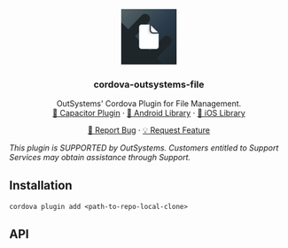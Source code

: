 <div align="center">
  <a href="https://github.com/ionic-team/cordova-outsystems-file">
    <img src="images/logo.png" alt="Logo" width="auto" height="100">
  </a>

<h3 align="center"> cordova-outsystems-file</h3>

  <p align="center">
    OutSystems' Cordova Plugin for File Management.
    <br />
    <a href="https://github.com/ionic-team/repo_name">🔌 Capacitor Plugin</a>
    ·
    <a href="https://github.com/ionic-team/cordova-outsystems-file">🤖 Android Library</a>
    ·
    <a href="https://github.com/github_username/repo_name">🍏 iOS Library</a>
  </p>
  <p align="center">
    <a href="https://github.com/ionic-team/cordova-outsystems-file/issues/new?labels=bug&template=bug-report.md">🐛 Report Bug</a>
    ·
    <a href="https://github.com/ionic-team/cordova-outsystems-file/issues/new?labels=enhancement&template=feature-request.md">   💡 Request Feature</a>
  </p>
</div>

*This plugin is SUPPORTED by OutSystems. Customers entitled to Support Services may obtain assistance through Support.*

## Installation

```console
cordova plugin add <path-to-repo-local-clone>
```

## API

<docgen-index>

</docgen-index>